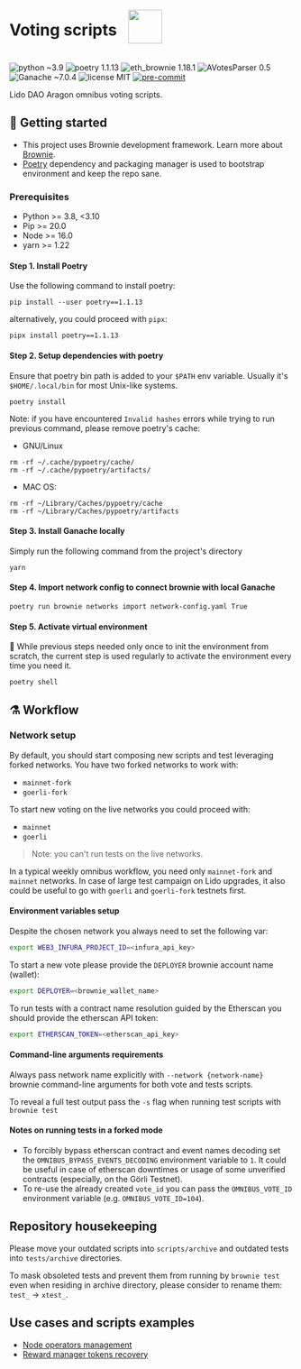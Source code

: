 <div style="display: flex;" align="center">
  <h1 align="center">Voting scripts</h1>
  <img src="assets/voting.png" width="60" height="60" align="left" style="padding: 20px"/>
</div>

![python ~3.9](https://img.shields.io/badge/python->=3.8,<3.10-blue)
![poetry 1.1.13](https://img.shields.io/badge/poetry-1.1.13-blue)
![eth_brownie 1.18.1](https://img.shields.io/badge/eth__brownie-1.18.1-brown)
![AVotesParser 0.5](https://img.shields.io/badge/AVotesParser-0.5-brown)
![Ganache ~7.0.4](https://img.shields.io/badge/ganache-7.0.4-orange)
![license MIT](https://img.shields.io/badge/license-MIT-brightgreen)
[![pre-commit](https://img.shields.io/badge/pre--commit-enabled-brightgreen?logo=pre-commit&logoColor=white)](https://github.com/pre-commit/pre-commit)


Lido DAO Aragon omnibus voting scripts.

## 🏁 Getting started

- This project uses Brownie development framework. Learn more about
[Brownie](https://eth-brownie.readthedocs.io/en/stable/index.html).
- [Poetry](https://python-poetry.org/) dependency and packaging manager is used
to bootstrap environment and keep the repo sane.
### Prerequisites

- Python >= 3.8, <3.10
- Pip >= 20.0
- Node >= 16.0
- yarn >= 1.22

#### Step 1. Install Poetry

Use the following command to install poetry:

```shell
pip install --user poetry==1.1.13
```

alternatively, you could proceed with `pipx`:

```shell
pipx install poetry==1.1.13
```

#### Step 2. Setup dependencies with poetry

Ensure that poetry bin path is added to your `$PATH` env variable.
Usually it's `$HOME/.local/bin` for most Unix-like systems.

```shell
poetry install
```

Note: if you have encountered `Invalid hashes` errors while trying to run previous command, please remove poetry's cache:

* GNU/Linux

```shell
rm -rf ~/.cache/pypoetry/cache/
rm -rf ~/.cache/pypoetry/artifacts/
```
* MAC OS:

```shell
rm -rf ~/Library/Caches/pypoetry/cache
rm -rf ~/Library/Caches/pypoetry/artifacts
```

#### Step 3. Install Ganache locally

Simply run the following command from the project's directory
```shell
yarn
```

#### Step 4. Import network config to connect brownie with local Ganache

```shell
poetry run brownie networks import network-config.yaml True
```

#### Step 5. Activate virtual environment

📝 While previous steps needed only once to init the environment from scratch,
the current step is used regularly to activate the environment every time you
need it.

```shell
poetry shell
```

## ⚗️ Workflow

### Network setup

By default, you should start composing new scripts and test leveraging forked networks.
You have two forked networks to work with:
* `mainnet-fork`
* `goerli-fork`

To start new voting on the live networks you could proceed with:
* `mainnet`
* `goerli`

>Note: you can't run tests on the live networks.

In a typical weekly omnibus workflow, you need only `mainnet-fork` and
`mainnet` networks. In case of large test campaign on Lido upgrades,
it also could be useful to go with `goerli` and `goerli-fork` testnets first.
#### Environment variables setup

Despite the chosen network you always need to set the following var:
```bash
export WEB3_INFURA_PROJECT_ID=<infura_api_key>
```

To start a new vote please provide the `DEPLOYER` brownie account name (wallet):
```bash
export DEPLOYER=<brownie_wallet_name>
```

To run tests with a contract name resolution guided by the Etherscan you should provide the etherscan API token:
```bash
export ETHERSCAN_TOKEN=<etherscan_api_key>
```

#### Command-line arguments requirements

Always pass network name explicitly with `--network {network-name}` brownie
command-line arguments for both vote and tests scripts.

To reveal a full test output pass the `-s` flag when running test scripts with
`brownie test`
#### Notes on running tests in a forked mode

* To forcibly bypass etherscan contract and event names decoding set the
`OMNIBUS_BYPASS_EVENTS_DECODING` environment variable to `1`. It could be useful
in case of etherscan downtimes or usage of some unverified contracts (especially,
on the Görli Testnet).
* To re-use the already created `vote_id` you can pass the `OMNIBUS_VOTE_ID`
environment variable (e.g. `OMNIBUS_VOTE_ID=104`).

## Repository housekeeping

Please move your outdated scripts into `scripts/archive` and outdated tests into
`tests/archive` directories.

To mask obsoleted tests and prevent them from running by `brownie test` even
when residing in archive directory, please consider to rename them:
`test_` → `xtest_`.


## Use cases and scripts examples

* [Node operators management](usecase/node_operators_management.md)
* [Reward manager tokens recovery](usecase/reward_manager_tokens_recovery.md)
